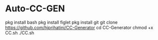 # Auto-CC-GEN
pkg install bash  pkg install figlet  pkg install git  git clone https://github.com/hjprihatini/CC-Generator  cd CC-Generator  chmod +x CC.sh  ./CC.sh
